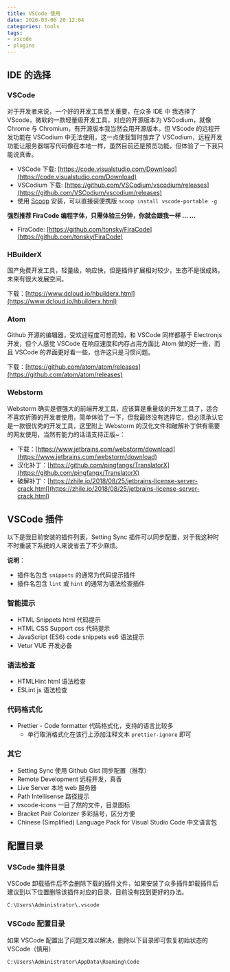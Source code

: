 ```yaml
---
title: VSCode 使用
date: 2020-03-06 20:12:04
categories: tools
tags:
- vscode
- plugins
---
```


## IDE 的选择

### VSCode

对于开发者来说，一个好的开发工具至关重要，在众多 IDE 中 我选择了 VScode，微软的一款轻量级开发工具，对应的开源版本为 VSCodium，就像 Chrome 与 Chromium，有开源版本我当然会用开源版本，但 VScode 的远程开发功能在 VSCodium 中无法使用，这一点使我暂时放弃了 VSCodium，远程开发功能让服务器端写代码像在本地一样，虽然目前还是预览功能，但体验了一下我只能说真香。

* VSCode 下载: [https://code.visualstudio.com/Download](https://code.visualstudio.com/Download)
* VSCodium 下载: [https://github.com/VSCodium/vscodium/releases](https://github.com/VSCodium/vscodium/releases)
* 使用 [Scoop](https://github.com/lukesampson/scoop) 安装，可以直接装便携版 `scoop install vscode-portable -g`

**强烈推荐 FiraCode 编程字体，只需体验三分钟，你就会跟我一样 ... ...**

* FiraCode: [https://github.com/tonsky/FiraCode](https://github.com/tonsky/FiraCode)

<!-- more -->

### HBuilderX

国产免费开发工具，轻量级，响应快，但是插件扩展相对较少，生态不是很成熟，未来有很大发展空间。

下载：[https://www.dcloud.io/hbuilderx.html](https://www.dcloud.io/hbuilderx.html)

### Atom

Github 开源的编辑器，受欢迎程度可想而知，和 VSCode 同样都基于 Electronjs 开发，但个人感觉 VSCode 在响应速度和内存占用方面比 Atom 做的好一些，而且 VSCode 的界面更好看一些，也许这只是习惯问题。

下载：[https://github.com/atom/atom/releases](https://github.com/atom/atom/releases)

### Webstorm

Webstorm 确实是很强大的前端开发工具，应该算是重量级的开发工具了，适合不喜欢折腾的开发者使用，简单体验了一下，但我最终没有选择它，但必须承认它是一款很优秀的开发工具，这里附上 Webstorm 的汉化文件和破解补丁供有需要的网友使用，当然有能力的话请支持正版~：

* 下载：[https://www.jetbrains.com/webstorm/download](https://www.jetbrains.com/webstorm/download)
* 汉化补丁：[https://github.com/pingfangx/TranslatorX](https://github.com/pingfangx/TranslatorX)
* 破解补丁：[https://zhile.io/2018/08/25/jetbrains-license-server-crack.html](https://zhile.io/2018/08/25/jetbrains-license-server-crack.html)

## VSCode 插件

以下是我目前安装的插件列表，Setting Sync 插件可以同步配置，对于我这种时不时重装下系统的人来说省去了不少麻烦。

**说明**：

* 插件名包含 `snippets` 的通常为代码提示插件
* 插件名包含 `lint` 或 `hint` 的通常为语法检查插件

### 智能提示

* HTML Snippets    html 代码提示
* HTML CSS Support    css 代码提示
* JavaScript (ES6) code snippets    es6 语法提示
* Vetur    VUE 开发必备

### 语法检查

* HTMLHint    html 语法检查
* ESLint    js 语法检查

### 代码格式化

* Prettier - Code formatter    代码格式化，支持的语言比较多
  * 单行取消格式化在该行上添加注释文本 `prettier-ignore` 即可

### 其它

* Setting Sync    使用 Github Gist 同步配置（推荐）
* Remote Development    远程开发，真香
* Live Server    本地 web 服务器
* Path Intellisense    路径提示
* vscode-icons    一目了然的文件，目录图标
* Bracket Pair Colorizer    多彩括号，区分方便
* Chinese (Simplified) Language Pack for Visual Studio Code    中文语言包

## 配置目录

### VSCode 插件目录

VSCode 卸载插件后不会删除下载的插件文件，如果安装了众多插件卸载插件后建议到以下位置删除该插件对应的目录，目前没有找到更好的办法。

```
C:\Users\Administrator\.vscode
```

### VSCode 配置目录

如果 VSCode 配置出了问题又难以解决，删除以下目录即可恢复初始状态的 VSCode（慎用）

```
C:\Users\Administrator\AppData\Roaming\Code
```